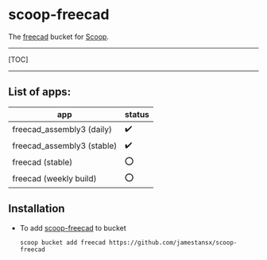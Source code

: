 # scoop-freecad


The [freecad](https://www.freecadweb.org/) bucket for [Scoop](http://scoop.sh/).

---

[TOC]

---

## List of apps:

| app                        | status             |
| -------------------------- | ------------------ |
| freecad_assembly3 (daily)  | :heavy_check_mark: |
| freecad_assembly3 (stable) | :heavy_check_mark: |
| freecad (stable)           | :o:                |
| freecad (weekly build)     | :o:                |


## Installation

- To add [scoop-freecad](https://github.com/jamestansx/scoop-freecad) to bucket
    ```
    scoop bucket add freecad https://github.com/jamestansx/scoop-freecad
    ```